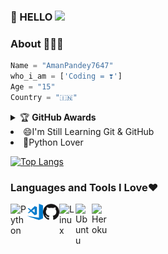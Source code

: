### 🙏 HELLO <img src="https://github.com/legendxop/LEGENDX/blob/master/gifs/Hi.gif" width="30px"></h2>

### About 🙋🏻‍♂️
```python
Name = "AmanPandey7647"
who_i_am = ['Coding = ❣️']
Age = "15"
Country = "🇮🇳"
```

</p>
<details>
    <summary>&#127942 <b>GitHub Awards</b></summary><br/>

![Github Trophy](https://github-profile-trophy.vercel.app/?username=AmanPandey7647)

</details


- 😄I'm Still Learning Git & GitHub
- 🥰Python Lover



[![Top Langs](https://github-readme-stats.vercel.app/api/top-langs/?username=amanpandey7647&layout=compact&theme=radical)](https://github.com/amanpandey7647)

### Languages and Tools I Love❤️
[<img align="left" alt="Python" width="26px" src="https://upload.wikimedia.org/wikipedia/commons/thumb/c/c3/Python-logo-notext.svg/600px-Python-logo-notext.svg.png" />](https://python.org/)
[<img align="left" alt="Visual Studio Code" width="26px" src="https://raw.githubusercontent.com/github/explore/80688e429a7d4ef2fca1e82350fe8e3517d3494d/topics/visual-studio-code/visual-studio-code.png" />](https://code.visualstudio.com/)
[<img align="left" alt="GitHub" width="26px" src="https://raw.githubusercontent.com/github/explore/78df643247d429f6cc873026c0622819ad797942/topics/github/github.png" />](https://git-scm.com/)
[<img align="left" alt="Linux" width="26px" src="https://www.freepnglogos.com/uploads/linux-png/difference-between-linux-and-window-operating-system-3.png" />](https://www.linux.org/)
[<img align="left" alt="Ubuntu" width="26px" src="https://assets.ubuntu.com/v1/29985a98-ubuntu-logo32.png" />](https://www.ubuntu.com)
[<img align="left" alt="Heroku" width="26px" src="https://www.nicepng.com/png/full/223-2233246_heroku-logo-salesforce-heroku.png" />](https://heroku.com/)

<br />
<br />


